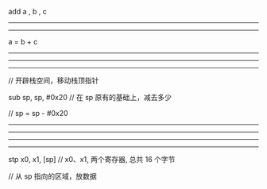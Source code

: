 add a , b , c


<hr>



<hr>



a = b + c





<hr>


<hr>



<hr>


// 开辟栈空间，移动栈顶指针

sub sp, sp, #0x20           // 在 sp 原有的基础上，减去多少


// sp = sp - #0x20


<hr>

<hr>


<hr>



<hr>


stp x0, x1, [sp]           // x0、x1, 两个寄存器, 总共 16 个字节


// 从 sp 指向的区域，放数据